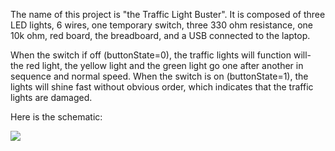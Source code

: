 The name of this project is "the Traffic Light Buster". It is composed of three LED lights, 6 wires, one temporary switch, three 330 ohm resistance, one 10k ohm, red board, the breadboard, and a USB connected to the laptop.

When the switch if off (buttonState=0), the traffic lights will function will- the red light, the yellow light and the green light go one after another in sequence and normal speed. When the switch is on (buttonState=1), the lights will shine fast without obvious order, which indicates that the traffic lights are damaged.

Here is the schematic:

![](secondAssignmentSchematic)
